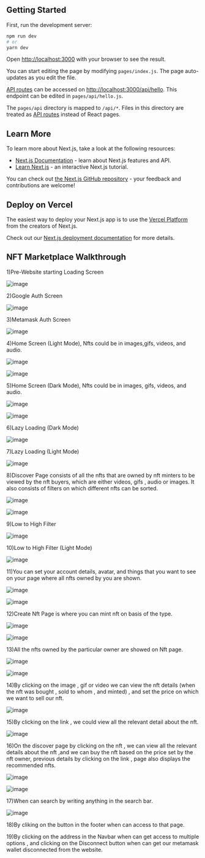 
## Getting Started

First, run the development server:

```bash
npm run dev
# or
yarn dev
```

Open [http://localhost:3000](http://localhost:3000) with your browser to see the result.

You can start editing the page by modifying `pages/index.js`. The page auto-updates as you edit the file.

[API routes](https://nextjs.org/docs/api-routes/introduction) can be accessed on [http://localhost:3000/api/hello](http://localhost:3000/api/hello). This endpoint can be edited in `pages/api/hello.js`.

The `pages/api` directory is mapped to `/api/*`. Files in this directory are treated as [API routes](https://nextjs.org/docs/api-routes/introduction) instead of React pages.

## Learn More

To learn more about Next.js, take a look at the following resources:

- [Next.js Documentation](https://nextjs.org/docs) - learn about Next.js features and API.
- [Learn Next.js](https://nextjs.org/learn) - an interactive Next.js tutorial.

You can check out [the Next.js GitHub repository](https://github.com/vercel/next.js/) - your feedback and contributions are welcome!

## Deploy on Vercel

The easiest way to deploy your Next.js app is to use the [Vercel Platform](https://vercel.com/new?utm_medium=default-template&filter=next.js&utm_source=create-next-app&utm_campaign=create-next-app-readme) from the creators of Next.js.

Check out our [Next.js deployment documentation](https://nextjs.org/docs/deployment) for more details.

## NFT Marketplace Walkthrough

1)Pre-Website starting Loading Screen

![image](https://github.com/Wasie-Ur-Rahman/NFT-Marketplace/assets/60887390/65849414-80a1-43c2-b83f-e8a3c69a948b)

2)Google Auth Screen

![image](https://github.com/Wasie-Ur-Rahman/NFT-Marketplace/assets/60887390/c1270b09-2c1c-4598-9c99-00bca096c8dc)

3)Metamask Auth Screen

![image](https://github.com/Wasie-Ur-Rahman/NFT-Marketplace/assets/60887390/5dc34d08-2385-40bb-a989-eb873e72c73d)

4)Home Screen (Light Mode), Nfts could be in images,gifs, videos, and audio.

![image](https://github.com/Wasie-Ur-Rahman/NFT-Marketplace/assets/60887390/4a701b8b-bed8-41d3-9078-f5ddab1aea0c)

![image](https://github.com/Wasie-Ur-Rahman/NFT-Marketplace/assets/60887390/f739e8fa-9838-470a-adc0-3775fa67a2b7)

5)Home Screen (Dark Mode), Nfts could be in images, gifs, videos, and audio.

![image](https://github.com/Wasie-Ur-Rahman/NFT-Marketplace/assets/60887390/fb5cb626-a5a0-4a8d-8fa4-9d559d95298d)

![image](https://github.com/Wasie-Ur-Rahman/NFT-Marketplace/assets/60887390/b4a31c74-7fc3-4702-afc8-0769dd6cbf87)

6)Lazy Loading (Dark Mode)

![image](https://github.com/Wasie-Ur-Rahman/NFT-Marketplace/assets/60887390/88d22581-1fe1-4b7e-83e6-7b960b32695e)

7)Lazy Loading (Light Mode)

![image](https://github.com/Wasie-Ur-Rahman/NFT-Marketplace/assets/60887390/7df0abd0-0667-40d7-95fa-0dfbafed3c9c)

8)Discover Page consists of all the nfts that are owned by nft minters to be viewed by the nft buyers, which are either videos, gifs , audio or images. It also consists of filters on which different nfts can be sorted.

![image](https://github.com/Wasie-Ur-Rahman/NFT-Marketplace/assets/60887390/7513d745-4bf0-41fd-9f5e-316cb6342052)

![image](https://github.com/Wasie-Ur-Rahman/NFT-Marketplace/assets/60887390/d7a4c3cc-12c2-4f9f-a3fe-b544486761e3)

9)Low to High Filter

![image](https://github.com/Wasie-Ur-Rahman/NFT-Marketplace/assets/60887390/9bb7abc1-6911-4602-ae19-94f17f8046ed)

10)Low to High Filter (Light Mode)

![image](https://github.com/Wasie-Ur-Rahman/NFT-Marketplace/assets/60887390/70b07999-5fc1-4224-8caf-437d5651e13d)

11)You can set your account details, avatar, and things that you want to see on your page where all nfts owned by you are shown.

![image](https://github.com/Wasie-Ur-Rahman/NFT-Marketplace/assets/60887390/0b9a9ed2-27e5-480b-a8af-3245e2625878)

![image](https://github.com/Wasie-Ur-Rahman/NFT-Marketplace/assets/60887390/ea528eea-a8cc-41ae-97b4-3aaba029e4a1)

12)Create Nft Page is where you can mint nft on basis of the type.

![image](https://github.com/Wasie-Ur-Rahman/NFT-Marketplace/assets/60887390/c88a14f7-3e83-49ab-9c74-196038927871)

![image](https://github.com/Wasie-Ur-Rahman/NFT-Marketplace/assets/60887390/eb96cd09-2308-4cf5-b09c-a1ae7fea0a24)

13)All the nfts owned by the particular owner are showed on Nft page.

![image](https://github.com/Wasie-Ur-Rahman/NFT-Marketplace/assets/60887390/91f12bcd-68fd-4925-8cf5-4daf3fc87c80)

![image](https://github.com/Wasie-Ur-Rahman/NFT-Marketplace/assets/60887390/d0010603-e602-4a40-9e9d-c58e933dde80)

14)By clicking on the image , gif or video we can view the nft details (when the nft was bought , sold to whom , and minted) , and set the price on which we want to sell our nft.

![image](https://github.com/Wasie-Ur-Rahman/NFT-Marketplace/assets/60887390/8edc08ed-0e4c-409f-9931-1d8717138314)

15)By clicking on the link , we could view all the relevant detail about the nft.

![image](https://github.com/Wasie-Ur-Rahman/NFT-Marketplace/assets/60887390/63f06eda-79dd-406d-91ec-5b4068559633)

16)On the discover page by clicking on the nft , we can view all the relevant details about the nft ,and we can buy the nft based on the price set by the nft owner, previous details by clicking on the link , page also displays the recommended nfts.

![image](https://github.com/Wasie-Ur-Rahman/NFT-Marketplace/assets/60887390/57c89efb-3596-49f7-a165-fe776610c6bb)

![image](https://github.com/Wasie-Ur-Rahman/NFT-Marketplace/assets/60887390/46a328f3-d0ee-4c14-b6b1-f7495b3c6ab8)

17)When can search by writing anything in the search bar.

![image](https://github.com/Wasie-Ur-Rahman/NFT-Marketplace/assets/60887390/3fa8e4b2-c5c4-4606-8513-598051572d59)

18)By cliking on the button in the footer when can access to that page.

19)By clicking on the address in the Navbar when can get access to multiple options , and clicking on the Disconnect button when can get our metamask wallet disconnected from the website.


























